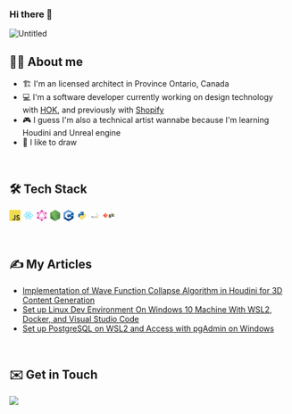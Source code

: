 ### Hi there 👋
![Untitled](https://user-images.githubusercontent.com/13730281/115248453-b2ac4c80-a0f5-11eb-83a7-6f764c1f291e.jpg)


## 👩‍💻 About me
- 🏗️ I'm an licensed architect in Province Ontario, Canada
- 💻 I'm a software developer currently working on design technology with [HOK](https://www.hok.com/), and previously with [Shopify](https://www.shopify.com/)
- 🎮 I guess I'm also a technical artist wannabe because I'm learning Houdini and Unreal engine
- 🎨 I like to draw

<br>

## 🛠️ Tech Stack
<code><img height="20" src="https://raw.githubusercontent.com/github/explore/80688e429a7d4ef2fca1e82350fe8e3517d3494d/topics/javascript/javascript.png"></code>
<code><img height="20" src="https://raw.githubusercontent.com/github/explore/80688e429a7d4ef2fca1e82350fe8e3517d3494d/topics/react/react.png"></code>
<code><img height="20" src="https://raw.githubusercontent.com/github/explore/5c058a388828bb5fde0bcafd4bc867b5bb3f26f3/topics/graphql/graphql.png"></code>
<code><img height="20" src="https://raw.githubusercontent.com/github/explore/80688e429a7d4ef2fca1e82350fe8e3517d3494d/topics/nodejs/nodejs.png"></code>
<code><img height="20" src="https://raw.githubusercontent.com/github/explore/80688e429a7d4ef2fca1e82350fe8e3517d3494d/topics/cpp/cpp.png"></code>
<code><img height="20" src="https://raw.githubusercontent.com/github/explore/80688e429a7d4ef2fca1e82350fe8e3517d3494d/topics/python/python.png"></code>
<code><img height="20" src="https://raw.githubusercontent.com/github/explore/80688e429a7d4ef2fca1e82350fe8e3517d3494d/topics/mysql/mysql.png"></code>
<code><img height="20" src="https://raw.githubusercontent.com/github/explore/80688e429a7d4ef2fca1e82350fe8e3517d3494d/topics/git/git.png"></code>   

<br>

## ✍️ My Articles
- [Implementation of Wave Function Collapse Algorithm in Houdini for 3D Content Generation](https://chloesun.medium.com/implementation-of-wave-function-collapse-algorithm-in-houdini-for-3d-content-generation-76f8eec573b1?sk=0bc35a1f3c18f489e9ff1c07c3aadc03)
- [Set up Linux Dev Environment On Windows 10 Machine With WSL2, Docker, and Visual Studio Code](https://chloesun.medium.com/set-up-linux-dev-environment-on-windows-machine-with-wsl2-docker-and-vs-code-25f167aa71ab?sk=49a55f446e1c186c9815c9232303ba5c)
- [Set up PostgreSQL on WSL2 and Access with pgAdmin on Windows](https://chloesun.medium.com/set-up-postgresql-on-wsl2-and-connect-to-postgresql-with-pgadmin-on-windows-ca7f0b7f38ab?sk=ea75b812297a3f276931a7b38ef6c6ef)

<br>

## ✉️ Get in Touch
<a href="https://www.linkedin.com/in/chloe-c-s-955a22114/">
  <img align="left" width="22px" src="https://raw.githubusercontent.com/peterthehan/peterthehan/master/assets/linkedin.svg" />
</a>


